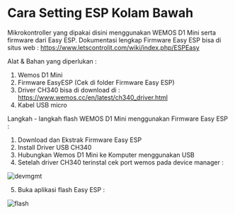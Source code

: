 # Cara Setting ESP Kolam Bawah

Mikrokontroller yang dipakai disini menggunakan WEMOS D1 Mini serta firmware dari Easy ESP. Dokumentasi lengkap Firmware Easy ESP bisa di situs web : https://www.letscontrolit.com/wiki/index.php/ESPEasy

Alat & Bahan yang diperlukan :
  1. Wemos D1 Mini
  2. Firmware EasyESP (Cek di folder Firmware Easy ESP)
  3. Driver CH340 bisa di download di : https://www.wemos.cc/en/latest/ch340_driver.html
  4. Kabel USB micro

Langkah - langkah flash WEMOS D1 Mini menggunakan Firmware Easy ESP :

1. Download dan Ekstrak Firmware Easy ESP
2. Install Driver USB CH340
3. Hubungkan Wemos D1 Mini ke Komputer menggunakan USB
4. Setelah driver CH340 terinstal cek port wemos pada device manager :

![devmgmt](https://user-images.githubusercontent.com/73607420/109028436-6267ce00-76f4-11eb-86f3-8174a48f68cd.PNG)

5. Buka aplikasi flash Easy ESP :

![flash](https://user-images.githubusercontent.com/73607420/109028711-a955c380-76f4-11eb-8b74-f063a636f01d.PNG)
